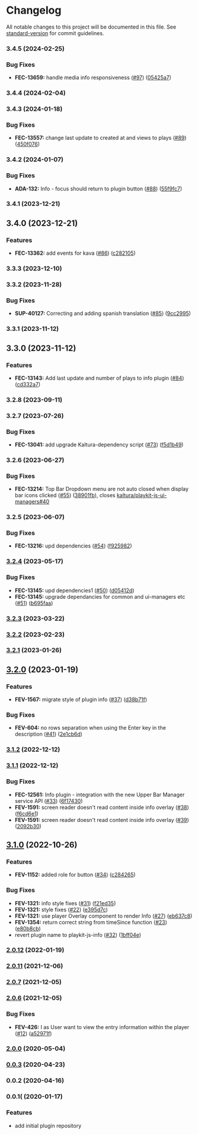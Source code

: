 # Changelog

All notable changes to this project will be documented in this file. See [standard-version](https://github.com/conventional-changelog/standard-version) for commit guidelines.

### 3.4.5 (2024-02-25)


### Bug Fixes

* **FEC-13659:** handle media info responsiveness ([#97](https://github.com/kaltura/playkit-js-info/issues/97)) ([05425a7](https://github.com/kaltura/playkit-js-info/commit/05425a70cad19cd6ac41577756b0a959065c4a1e))

### 3.4.4 (2024-02-04)

### 3.4.3 (2024-01-18)


### Bug Fixes

* **FEC-13557:** change last update to created at and views to plays ([#89](https://github.com/kaltura/playkit-js-info/issues/89)) ([450f076](https://github.com/kaltura/playkit-js-info/commit/450f076ff05e9e418f5b744be4f4c2ea3238078a))

### 3.4.2 (2024-01-07)


### Bug Fixes

* **ADA-132:** Info - focus should return to plugin button ([#88](https://github.com/kaltura/playkit-js-info/issues/88)) ([55f9fc7](https://github.com/kaltura/playkit-js-info/commit/55f9fc7993cd8606d5badc364c8dc194d11f4886))

### 3.4.1 (2023-12-21)

## 3.4.0 (2023-12-21)


### Features

* **FEC-13362:** add events for kava ([#86](https://github.com/kaltura/playkit-js-info/issues/86)) ([c282105](https://github.com/kaltura/playkit-js-info/commit/c282105c8bcb356ed8f738b6e6ff1032554ab75d))

### 3.3.3 (2023-12-10)

### 3.3.2 (2023-11-28)


### Bug Fixes

* **SUP-40127:** Correcting and adding spanish translation ([#85](https://github.com/kaltura/playkit-js-info/issues/85)) ([9cc2995](https://github.com/kaltura/playkit-js-info/commit/9cc2995565f537329b3e9998ebeb18d6b2266f4f))

### 3.3.1 (2023-11-12)

## 3.3.0 (2023-11-12)


### Features

* **FEC-13143:** Add last update and number of plays to info plugin ([#84](https://github.com/kaltura/playkit-js-info/issues/84)) ([cd332a7](https://github.com/kaltura/playkit-js-info/commit/cd332a7b6d2c63e0f0be04b96fa331ec37b3f099))

### 3.2.8 (2023-09-11)

### 3.2.7 (2023-07-26)


### Bug Fixes

* **FEC-13041:** add upgrade Kaltura-dependency script ([#73](https://github.com/kaltura/playkit-js-info/issues/73)) ([f5d1b49](https://github.com/kaltura/playkit-js-info/commit/f5d1b49f6864c56b3dcebee86267ca94008e06ae))

### 3.2.6 (2023-06-27)


### Bug Fixes

* **FEC-13214:** Top Bar Dropdown menu are not auto closed when display bar icons clicked ([#55](https://github.com/kaltura/playkit-js-info/issues/55)) ([38901fb](https://github.com/kaltura/playkit-js-info/commit/38901fb8e53b96da6c94fefb11be66a19d15da4e)), closes [kaltura/playkit-js-ui-managers#40](https://github.com/kaltura/playkit-js-ui-managers/issues/40)

### 3.2.5 (2023-06-07)


### Bug Fixes

* **FEC-13216:** upd dependencies ([#54](https://github.com/kaltura/playkit-js-info/issues/54)) ([f925982](https://github.com/kaltura/playkit-js-info/commit/f925982a27550742b768c95165749ca65de17e7d))

### [3.2.4](https://github.com/kaltura/playkit-js-info/compare/v3.2.3...v3.2.4) (2023-05-17)


### Bug Fixes

* **FEC-13145:** upd dependencies1 ([#50](https://github.com/kaltura/playkit-js-info/issues/50)) ([d05412d](https://github.com/kaltura/playkit-js-info/commit/d05412d77e72ec96b776d30612aa2bd853747011))
* **FEC-13145:** upgrade dependancies for common and ui-managers etc ([#51](https://github.com/kaltura/playkit-js-info/issues/51)) ([b695faa](https://github.com/kaltura/playkit-js-info/commit/b695faa779667a1766499863890d4b7db2a04c09))

### [3.2.3](https://github.com/kaltura/playkit-js-info/compare/v3.2.2...v3.2.3) (2023-03-22)

### [3.2.2](https://github.com/kaltura/playkit-js-info/compare/v3.2.1...v3.2.2) (2023-02-23)

### [3.2.1](https://github.com/kaltura/playkit-js-info/compare/v3.2.0...v3.2.1) (2023-01-26)

## [3.2.0](https://github.com/kaltura/playkit-js-info/compare/v3.1.2...v3.2.0) (2023-01-19)


### Features

* **FEV-1567:** migrate style of plugin info ([#37](https://github.com/kaltura/playkit-js-info/issues/37)) ([d38b71f](https://github.com/kaltura/playkit-js-info/commit/d38b71fdef032c8ef683e82e68febb03155efef9))


### Bug Fixes

* **FEV-604:** no rows separation when using the Enter key in the description ([#41](https://github.com/kaltura/playkit-js-info/issues/41)) ([2e1cb6d](https://github.com/kaltura/playkit-js-info/commit/2e1cb6dc95c3fd1af112efbceb89ba5b5e16e4ff))

### [3.1.2](https://github.com/kaltura/playkit-js-info/compare/v3.1.1...v3.1.2) (2022-12-12)

### [3.1.1](https://github.com/kaltura/playkit-js-info/compare/v3.1.0...v3.1.1) (2022-12-12)


### Bug Fixes

* **FEC-12561:** Info plugin - integration with the new Upper Bar Manager service API ([#33](https://github.com/kaltura/playkit-js-info/issues/33)) ([6f17430](https://github.com/kaltura/playkit-js-info/commit/6f174305c3db66e1bc70b1dea9490f40bde2ba6e))
* **FEV-1591:** screen reader doesn't read content inside info overlay ([#38](https://github.com/kaltura/playkit-js-info/issues/38)) ([f6cd6e1](https://github.com/kaltura/playkit-js-info/commit/f6cd6e14e13a9048314eaa30a8df1ea1f399ebe1))
* **FEV-1591:** screen reader doesn't read content inside info overlay ([#39](https://github.com/kaltura/playkit-js-info/issues/39)) ([2092b30](https://github.com/kaltura/playkit-js-info/commit/2092b308fe1b1c19c40ef227722a78343cd24a35))

## [3.1.0](https://github.com/kaltura/playkit-js-info/compare/v2.0.12...v3.1.0) (2022-10-26)


### Features

* **FEV-1152:** added role for button ([#34](https://github.com/kaltura/playkit-js-info/issues/34)) ([c284265](https://github.com/kaltura/playkit-js-info/commit/c28426554705810236b95f16885a4258583caaa4))


### Bug Fixes

* **FEV-1321:** info style fixes ([#31](https://github.com/kaltura/playkit-js-info/issues/31)) ([f21ed35](https://github.com/kaltura/playkit-js-info/commit/f21ed35f19d05b3804882c80771a5aec86a6049b))
* **FEV-1321:** style fixes ([#22](https://github.com/kaltura/playkit-js-info/issues/22)) ([e395d7c](https://github.com/kaltura/playkit-js-info/commit/e395d7c1007e05f2e263c811a5ab8a0dc1544912))
* **FEV-1321:** use player Overlay component to render Info ([#27](https://github.com/kaltura/playkit-js-info/issues/27)) ([eb637c8](https://github.com/kaltura/playkit-js-info/commit/eb637c871dde81dfcad4514ff0898191f4aefd27))
* **FEV-1354:** return correct string from timeSince function ([#23](https://github.com/kaltura/playkit-js-info/issues/23)) ([e80b8cb](https://github.com/kaltura/playkit-js-info/commit/e80b8cb02ef47485b2dd7e302ea8e0a9e471d38e))
* revert plugin name to playkit-js-info ([#32](https://github.com/kaltura/playkit-js-info/issues/32)) ([1bff04e](https://github.com/kaltura/playkit-js-info/commit/1bff04e9d4d3e6a23723c924f49db518e4bdd366))

### [2.0.12](https://github.com/kaltura/playkit-js-info/compare/v2.0.11...v2.0.12) (2022-01-19)

### [2.0.11](https://github.com/kaltura/playkit-js-info/compare/v2.0.7...v2.0.11) (2021-12-06)

### [2.0.7](https://github.com/kaltura/playkit-js-info/compare/v2.0.6...v2.0.7) (2021-12-05)

### [2.0.6](https://github.com/kaltura/playkit-js-info/compare/v2.0.0...v2.0.6) (2021-12-05)


### Bug Fixes

* **FEV-426:** I as User want to view the entry information within the player ([#12](https://github.com/kaltura/playkit-js-info/issues/12)) ([a52971f](https://github.com/kaltura/playkit-js-info/commit/a52971fab1334f48d274b143c874e3d219e47b06))

### [2.0.0](https://github.com/kaltura/playkit-js-info/compare/v0.0.3...v2.0.0) (2020-05-04)

### [0.0.3](https://github.com/kaltura/playkit-js-info/compare/v0.0.2...v0.0.3) (2020-04-23)

### 0.0.2 (2020-04-16)

### 0.0.1( (2020-01-17)


### Features

* add initial plugin repository

